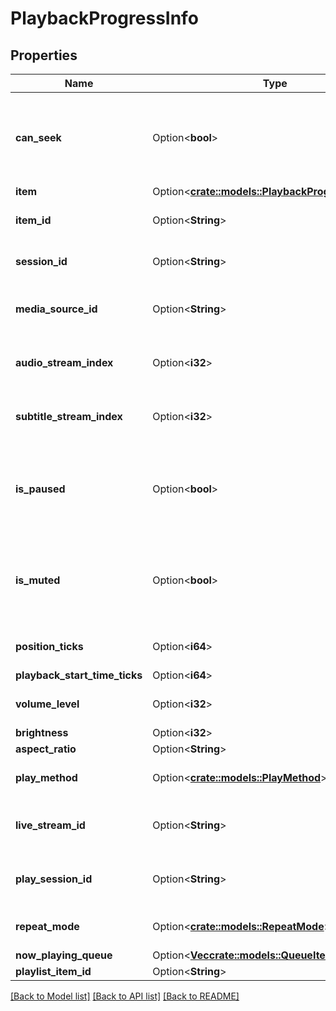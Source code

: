# PlaybackProgressInfo

## Properties

Name | Type | Description | Notes
------------ | ------------- | ------------- | -------------
**can_seek** | Option<**bool**> | Gets or sets a value indicating whether this instance can seek. | [optional]
**item** | Option<[**crate::models::PlaybackProgressInfoItem**](PlaybackProgressInfo_Item.md)> |  | [optional]
**item_id** | Option<**String**> | Gets or sets the item identifier. | [optional]
**session_id** | Option<**String**> | Gets or sets the session id. | [optional]
**media_source_id** | Option<**String**> | Gets or sets the media version identifier. | [optional]
**audio_stream_index** | Option<**i32**> | Gets or sets the index of the audio stream. | [optional]
**subtitle_stream_index** | Option<**i32**> | Gets or sets the index of the subtitle stream. | [optional]
**is_paused** | Option<**bool**> | Gets or sets a value indicating whether this instance is paused. | [optional]
**is_muted** | Option<**bool**> | Gets or sets a value indicating whether this instance is muted. | [optional]
**position_ticks** | Option<**i64**> | Gets or sets the position ticks. | [optional]
**playback_start_time_ticks** | Option<**i64**> |  | [optional]
**volume_level** | Option<**i32**> | Gets or sets the volume level. | [optional]
**brightness** | Option<**i32**> |  | [optional]
**aspect_ratio** | Option<**String**> |  | [optional]
**play_method** | Option<[**crate::models::PlayMethod**](PlayMethod.md)> | Gets or sets the play method. | [optional]
**live_stream_id** | Option<**String**> | Gets or sets the live stream identifier. | [optional]
**play_session_id** | Option<**String**> | Gets or sets the play session identifier. | [optional]
**repeat_mode** | Option<[**crate::models::RepeatMode**](RepeatMode.md)> | Gets or sets the repeat mode. | [optional]
**now_playing_queue** | Option<[**Vec<crate::models::QueueItem>**](QueueItem.md)> |  | [optional]
**playlist_item_id** | Option<**String**> |  | [optional]

[[Back to Model list]](../README.md#documentation-for-models) [[Back to API list]](../README.md#documentation-for-api-endpoints) [[Back to README]](../README.md)


